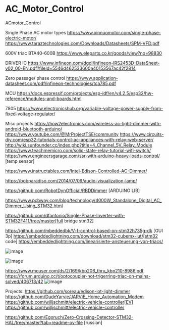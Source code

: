 # AC_Motor_Control
ACmotor_Control

Single Phase AC motor types
https://www.xinnuomotor.com/single-phase-electric-motor/
https://www.taraztechnologies.com/Downloads/Datasheets/SPM-VFD.pdf

600V triac BTA40-600B
https://www.eleparts.co.kr/goods/view?no=98830

DRIVER IC
https://www.infineon.com/dgdl/Infineon-IRS2453D-DataSheet-v02_00-EN.pdf?fileId=5546d462533600a40153567ac42f2814

Zero passage/ phase control
https://www.application-datasheet.com/pdf/infineon-technologies/tca785.pdf

MCU
https://docs.espressif.com/projects/esp-idf/en/v4.2.5/esp32/hw-reference/modules-and-boards.html

7805
https://www.electronicshub.org/variable-voltage-power-supply-from-fixed-voltage-regulator/

Misc projects
https://how2electronics.com/wireless-ac-light-dimmer-with-android-bluetooth-arduino/
https://www.youtube.com/@MrProjectTSE/community
https://www.circuits-diy.com/esp32-tutorials-control-ac-appliances-with-relay-web-server/
http://wiki.sunfounder.cc/index.php?title=4_Channel_5V_Relay_Module
https://www.teachmemicro.com/solid-state-relay-tutorial-wifi-switch/
https://www.engineersgarage.com/ssr-with-arduino-heavy-loads-control/ [temp sensor]

https://www.instructables.com/Intel-Edison-Controlled-AC-Dimmer/

https://bobparadiso.com/2014/07/09/audio-visualization-lamp/

https://github.com/RobotDynOfficial/RBDDimmer [ARDUINO LIB]

https://www.pcbway.com/blog/technology/4000W_Standalone_Digital_AC_Dimmer_Using_STM32.html

https://github.com/dfantonio/Single-Phase-Inverter-with-STM32F411/tree/master[full bridge stm32]

https://github.com/mbeddedbk/V-f-control-based-on-stm32h735g-dk [GUI 3p]
https://embeddedlightning.com/download/stm32-cubemx-lut/[stm32 code]
https://embeddedlightning.com/linearisierte-ansteuerung-von-triacs/

![image](https://github.com/user-attachments/assets/d4765b14-bbcf-429a-876e-4b2a954aeaaf)

![image](https://github.com/user-attachments/assets/42f6dd99-b597-478f-b70b-7d074a5d65d5)




https://www.mouser.com/ds/2/169/kbp206_thru_kbp210-8986.pdf
https://forum.arduino.cc/t/optocoupler-not-trigerring-triac-on-mains-solved/406713/42
![image](https://github.com/user-attachments/assets/12852913-a711-4fb8-aeaf-51f2e6d59896)


Projects:
https://github.com/soreau/edison-iot-light-dimmer
https://github.com/DudeYarvie/JARViE_Home_Automation_Modem
https://github.com/willjschmitt/electric-vehicle-controller[EV]
https://github.com/willjschmitt/electric-vehicle-controller

https://github.com/Egoruch/Zero-Crossing-Detector-STM32-HAL/tree/master?tab=readme-ov-file [russian]

